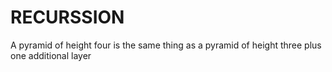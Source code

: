 # RECURSSION

A pyramid of height four is the same thing as a pyramid of
height three plus one additional layer
